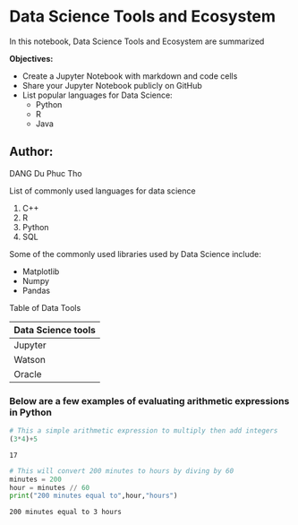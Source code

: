 # Data Science Tools and Ecosystem

In this notebook, Data Science Tools and Ecosystem are summarized

__Objectives:__  

- Create a Jupyter Notebook with markdown and code cells
- Share your Jupyter Notebook publicly on GitHub
- List popular languages for Data Science:
    - Python
    - R
    - Java

## Author:  

DANG Du Phuc Tho

List of commonly used languages for data science

1. C++
2. R
3. Python
4. SQL

Some of the commonly used libraries used by Data Science include:

- Matplotlib
- Numpy
- Pandas

Table of Data Tools

|Data Science tools|
|:------------------|
|      Jupyter     |
|      Watson      |
|      Oracle      |

### Below are a few examples of evaluating arithmetic expressions in Python


```python
# This a simple arithmetic expression to multiply then add integers
(3*4)+5
```




    17




```python
# This will convert 200 minutes to hours by diving by 60
minutes = 200
hour = minutes // 60
print("200 minutes equal to",hour,"hours")
```

    200 minutes equal to 3 hours

